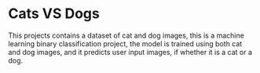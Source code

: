 # Cats VS Dogs
This projects contains a dataset of cat and dog images, this is a machine learning binary classification project, the model is trained using both cat and dog images, and it predicts user input images, if whether it is a cat or a dog.